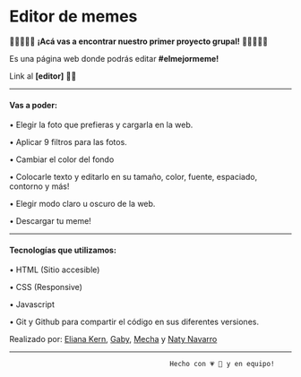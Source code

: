 # Editor de memes

👩🏼‍🤝‍👩🏻 **¡Acá vas a encontrar nuestro primer proyecto grupal!** 👩🏼‍🤝‍👩🏻

Es una página web donde podrás editar **#elmejormeme!**

Link al **[editor]** 🏃‍♀️

---

#### Vas a poder:

• Elegir la foto que prefieras y cargarla en la web.

• Aplicar 9 filtros para las fotos.

• Cambiar el color del fondo

• Colocarle texto y editarlo en su tamaño, color, fuente, espaciado, contorno y más!

• Elegir modo claro u oscuro de la web.

• Descargar tu meme!

---

#### Tecnologías que utilizamos:

• HTML (Sitio accesible)

• CSS (Responsive)

• Javascript

• Git y Github para compartir el código en sus diferentes versiones. 

Realizado por: [Eliana Kern](https://github.com/ElianaKern), [Gaby](https://github.com/GabytaDev), [Mecha](https://github.com/mecha-default) y [Naty Navarro](https://github.com/Nataliasoledadnavarro)

---

                                            Hecho con 💗 💪 y en equipo!
